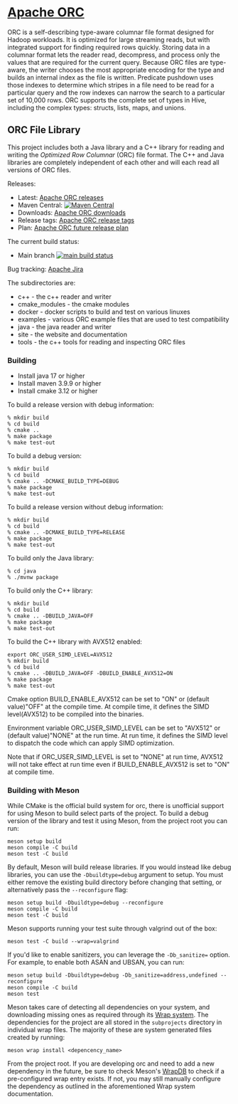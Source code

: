 # [Apache ORC](https://orc.apache.org/)

ORC is a self-describing type-aware columnar file format designed for
Hadoop workloads. It is optimized for large streaming reads, but with
integrated support for finding required rows quickly. Storing data in
a columnar format lets the reader read, decompress, and process only
the values that are required for the current query. Because ORC files
are type-aware, the writer chooses the most appropriate encoding for
the type and builds an internal index as the file is written.
Predicate pushdown uses those indexes to determine which stripes in a
file need to be read for a particular query and the row indexes can
narrow the search to a particular set of 10,000 rows. ORC supports the
complete set of types in Hive, including the complex types: structs,
lists, maps, and unions.

## ORC File Library

This project includes both a Java library and a C++ library for reading and writing the _Optimized Row Columnar_ (ORC) file format. The C++ and Java libraries are completely independent of each other and will each read all versions of ORC files.

Releases:

* Latest: [Apache ORC releases](https://orc.apache.org/releases)
* Maven Central: [![Maven Central](https://maven-badges.herokuapp.com/maven-central/org.apache.orc/orc/badge.svg)](https://search.maven.org/#search%7Cga%7C1%7Cg%3A%22org.apache.orc%22)
* Downloads: [Apache ORC downloads](https://orc.apache.org/downloads)
* Release tags: [Apache ORC release tags](https://github.com/apache/orc/releases)
* Plan: [Apache ORC future release plan](https://github.com/apache/orc/milestones)

The current build status:

* Main branch [![main build status](https://github.com/apache/orc/actions/workflows/build_and_test.yml/badge.svg?branch=main)](https://github.com/apache/orc/actions/workflows/build_and_test.yml?query=branch%3Amain)

Bug tracking: [Apache Jira](https://orc.apache.org/bugs)

The subdirectories are:

* c++ - the c++ reader and writer
* cmake_modules - the cmake modules
* docker - docker scripts to build and test on various linuxes
* examples - various ORC example files that are used to test compatibility
* java - the java reader and writer
* site - the website and documentation
* tools - the c++ tools for reading and inspecting ORC files

### Building

* Install java 17 or higher
* Install maven 3.9.9 or higher
* Install cmake 3.12 or higher

To build a release version with debug information:

```shell
% mkdir build
% cd build
% cmake ..
% make package
% make test-out

```

To build a debug version:

```shell
% mkdir build
% cd build
% cmake .. -DCMAKE_BUILD_TYPE=DEBUG
% make package
% make test-out

```

To build a release version without debug information:

```shell
% mkdir build
% cd build
% cmake .. -DCMAKE_BUILD_TYPE=RELEASE
% make package
% make test-out

```

To build only the Java library:

```shell
% cd java
% ./mvnw package

```

To build only the C++ library:

```shell
% mkdir build
% cd build
% cmake .. -DBUILD_JAVA=OFF
% make package
% make test-out

```

To build the C++ library with AVX512 enabled:

```shell
export ORC_USER_SIMD_LEVEL=AVX512
% mkdir build
% cd build
% cmake .. -DBUILD_JAVA=OFF -DBUILD_ENABLE_AVX512=ON
% make package
% make test-out
```

Cmake option BUILD_ENABLE_AVX512 can be set to "ON" or (default value)"OFF" at the compile time. At compile time, it defines the SIMD level(AVX512) to be compiled into the binaries.

Environment variable ORC_USER_SIMD_LEVEL can be set to "AVX512" or (default value)"NONE" at the run time. At run time, it defines the SIMD level to dispatch the code which can apply SIMD optimization.

Note that if ORC_USER_SIMD_LEVEL is set to "NONE" at run time, AVX512 will not take effect at run time even if BUILD_ENABLE_AVX512 is set to "ON" at compile time.

### Building with Meson

While CMake is the official build system for orc, there is unofficial support for using Meson to build select parts of the project. To build a debug version of the library and test it using Meson, from the project root you can run:

```shell
meson setup build
meson compile -C build
meson test -C build
```

By default, Meson will build release libraries. If you would instead like debug libraries, you can use the ``-Dbuildtype=debug`` argument to setup. You must either remove the existing build directory before changing that setting, or alternatively pass the ``--reconfigure`` flag:

```shell
meson setup build -Dbuildtype=debug --reconfigure
meson compile -C build
meson test -C build
```

Meson supports running your test suite through valgrind out of the box:

```shell
meson test -C build --wrap=valgrind
```

If you'd like to enable sanitizers, you can leverage the ``-Db_sanitize=`` option. For example, to enable both ASAN and UBSAN, you can run:

```shell
meson setup build -Dbuildtype=debug -Db_sanitize=address,undefined --reconfigure
meson compile -C build
meson test
```

Meson takes care of detecting all dependencies on your system, and downloading missing ones as required through its [Wrap system](https://mesonbuild.com/Wrap-dependency-system-manual.html). The dependencies for the project are all stored in the ``subprojects`` directory in individual wrap files. The majority of these are system generated files created by running:

```shell
meson wrap install <depencency_name>
```

From the project root. If you are developing orc and need to add a new dependency in the future, be sure to check Meson's [WrapDB](https://mesonbuild.com/Wrapdb-projects.html) to check if a pre-configured wrap entry exists. If not, you may still manually configure the dependency as outlined in the aforementioned Wrap system documentation.
